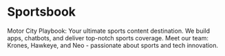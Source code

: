 # Sportsbook
Motor City Playbook: Your ultimate sports content destination. We build apps, chatbots, and deliver top-notch sports coverage. Meet our team: Krones, Hawkeye, and Neo - passionate about sports and tech innovation.
